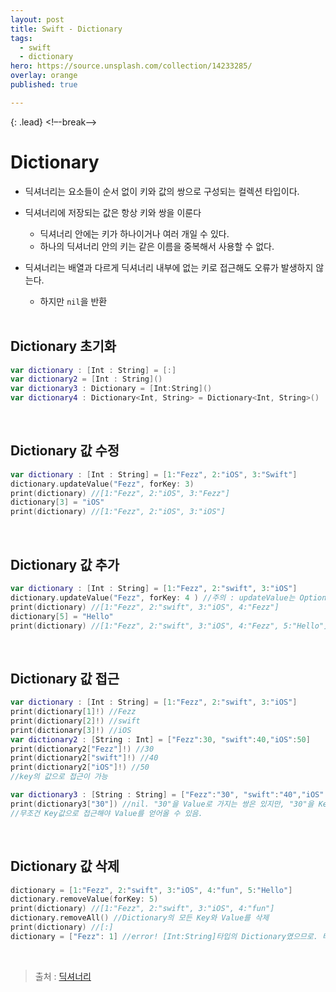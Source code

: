 ```yaml
---
layout: post
title: Swift - Dictionary
tags:
  - swift
  - dictionary
hero: https://source.unsplash.com/collection/14233285/
overlay: orange
published: true

---
```


{: .lead}
<!–-break-–>

#  Dictionary 

- 딕셔너리는 요소들이 순서 없이 키와 값의 쌍으로 구성되는 컬렉션 타입이다.

- 딕셔너리에 저장되는 값은 항상 키와 쌍을 이룬다

  - 딕셔너리 안에는 키가 하나이거나 여러 개일 수 있다.
  - 하나의 딕셔너리 안의 키는 같은 이름을 중복해서 사용할 수 없다.

- 딕셔너리는 배열과 다르게 딕셔너리 내부에 없는 키로 접근해도 오류가 발생하지 않는다.

  - 하지만 `nil`을 반환

  <br/>

##  Dictionary 초기화

```swift
var dictionary : [Int : String] = [:]
var dictionary2 = [Int : String]()
var dictionary3 : Dictionary = [Int:String]()
var dictionary4 : Dictionary<Int, String> = Dictionary<Int, String>()
```

<br/>

## Dictionary 값 수정

```swift
var dictionary : [Int : String] = [1:"Fezz", 2:"iOS", 3:"Swift"]
dictionary.updateValue("Fezz", forKey: 3)
print(dictionary) //[1:"Fezz", 2:"iOS", 3:"Fezz"]
dictionary[3] = "iOS"
print(dictionary) //[1:"Fezz", 2:"iOS", 3:"iOS"]
```

<br/>

##  Dictionary 값 추가

```swift
var dictionary : [Int : String] = [1:"Fezz", 2:"swift", 3:"iOS"]
dictionary.updateValue("Fezz", forKey: 4 ) //주의 : updateValue는 Optional값을 반환함
print(dictionary) //[1:"Fezz", 2:"swift", 3:"iOS", 4:"Fezz"]
dictionary[5] = "Hello"
print(dictionary) //[1:"Fezz", 2:"swift", 3:"iOS", 4:"Fezz", 5:"Hello"]
```

<br/>

##  Dictionary 값 접근

```swift
var dictionary : [Int : String] = [1:"Fezz", 2:"swift", 3:"iOS"]
print(dictionary[1]!) //Fezz
print(dictionary[2]!) //swift
print(dictionary[3]!) //iOS
var dictionary2 : [String : Int] = ["Fezz":30, "swift":40,"iOS":50]
print(dictionary2["Fezz"]!) //30
print(dictionary2["swift"]!) //40
print(dictionary2["iOS"]!) //50
//key의 값으로 접근이 가능

var dictionary3 : [String : String] = ["Fezz":"30", "swift":"40","iOS":"50"]
print(dictionary3["30"]) //nil. "30"을 Value로 가지는 쌍은 있지만, "30"을 Key로 가지는 쌍이 없기때문. 
//무조건 Key값으로 접근해야 Value를 얻어올 수 있음.
```

<br/>

##  Dictionary 값 삭제

```swift
dictionary = [1:"Fezz", 2:"swift", 3:"iOS", 4:"fun", 5:"Hello"]
dictionary.removeValue(forKey: 5)
print(dictionary) //[1:"Fezz", 2:"swift", 3:"iOS", 4:"fun"]
dictionary.removeAll() //Dictionary의 모든 Key와 Value를 삭제
print(dictionary) //[:]
dictionary = ["Fezz": 1] //error! [Int:String]타입의 Dictionary였으므로. 타입을 바꿔줄 수 없다.
```

<br/>

> 출처 : [딕셔너리](https://zeddios.tistory.com/129)